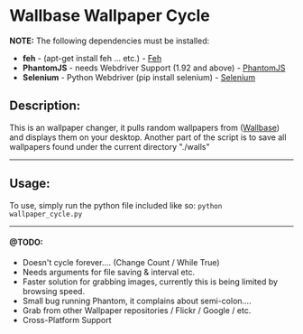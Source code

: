 # Wallbase Wallpaper Cycle 


**NOTE:** The following dependencies must be installed:
- **feh** - (apt-get install feh ... etc.) - [Feh](https://github.com/derf/feh)
- **PhantomJS** - needs Webdriver Support (1.92 and above) - [PhantomJS](http://phantomjs.org)
- **Selenium** - Python Webdriver (pip install selenium) - [Selenium](https://pypi.python.org/pypi/selenium)

## Description: 
This is an wallpaper changer, it pulls random wallpapers from ([Wallbase](http://wallbase.cc)) and displays them on your desktop.
Another part of the script is to save all wallpapers found under the current directory "./walls"

---
## Usage:
To use, simply run the python file included like so: ```python wallpaper_cycle.py```

---
#### @TODO:
- Doesn't cycle forever.... (Change Count / While True)
- Needs arguments for file saving & interval etc.
- Faster solution for grabbing images, currently this is being limited by browsing speed.
- Small bug running Phantom, it complains about semi-colon....
- Grab from other Wallpaper repositories / Flickr / Google / etc.
- Cross-Platform Support
